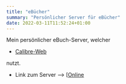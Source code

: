 ```yaml
---
title: "eBücher"
summary: "Persönlicher Server für eBücher"
date: 2022-03-11T11:52:24+01:00
---
```


Mein persönlicher eBuch-Server, welcher

+ [Calibre-Web](https://github.com/janeczku/calibre-web)

nutzt.

+ Link zum Server --> [[Online](https://book.derchef.site)
